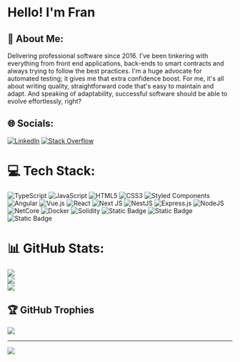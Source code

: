 # Hello! I'm Fran

## 💫 About Me:
Delivering professional software since 2016. I've been tinkering with everything from front end applications, back-ends to smart contracts and always trying to follow the best practices. I'm a huge advocate for automated testing; it gives me that extra confidence boost. For me, it's all about writing quality, straightforward code that's easy to maintain and adapt. And speaking of adaptability, successful software should be able to evolve effortlessly, right?


## 🌐 Socials:
[![LinkedIn](https://img.shields.io/badge/LinkedIn-%230077B5.svg?logo=linkedin&logoColor=white)](https://linkedin.com/in/0fprod) [![Stack Overflow](https://img.shields.io/badge/-Stackoverflow-FE7A16?logo=stack-overflow&logoColor=white)](https://stackoverflow.com/users/4271767) 

# 💻 Tech Stack:
![TypeScript](https://img.shields.io/badge/typescript-%23007ACC.svg?style=flat-square&logo=typescript&logoColor=white) ![JavaScript](https://img.shields.io/badge/javascript-%23323330.svg?style=flat-square&logo=javascript&logoColor=%23F7DF1E) ![HTML5](https://img.shields.io/badge/html5-%23E34F26.svg?style=flat-square&logo=html5&logoColor=white) ![CSS3](https://img.shields.io/badge/css3-%231572B6.svg?style=flat-square&logo=css3&logoColor=white) ![Styled Components](https://img.shields.io/badge/styled--components-DB7093?style=flat-square&logo=styled-components&logoColor=white) ![Angular](https://img.shields.io/badge/angular-%23DD0031.svg?style=flat-square&logo=angular&logoColor=white) ![Vue.js](https://img.shields.io/badge/vuejs-%2335495e.svg?style=flat-square&logo=vuedotjs&logoColor=%234FC08D) ![React](https://img.shields.io/badge/react-%2320232a.svg?style=flat-square&logo=react&logoColor=%2361DAFB) ![Next JS](https://img.shields.io/badge/Next-black?style=flat-square&logo=next.js&logoColor=white) ![NestJS](https://img.shields.io/badge/nestjs-%23E0234E.svg?style=flat-square&logo=nestjs&logoColor=white) ![Express.js](https://img.shields.io/badge/express.js-%23404d59.svg?style=flat-square&logo=express&logoColor=%2361DAFB) ![NodeJS](https://img.shields.io/badge/node.js-6DA55F?style=flat-square&logo=node.js&logoColor=white) ![NetCore](https://img.shields.io/badge/Netcore-8A2BE2?style=flat&logo=dotnet)
![Docker](https://img.shields.io/badge/docker-%230db7ed.svg?style=flat-square&logo=docker&logoColor=white) ![Solidity](https://img.shields.io/badge/Solidity-%23363636.svg?style=flat-square&logo=solidity&logoColor=white) ![Static Badge](https://img.shields.io/badge/Hardhat-gray?style=flat&logo=Ethereum) ![Static Badge](https://img.shields.io/badge/Foundry-gray?style=flat&logo=Ethereum) ![Static Badge](https://img.shields.io/badge/Chainlink%20datafeeds%20%20%26%20VRF-blue?style=flat&logo=chainlink)


# 📊 GitHub Stats:
![](https://github-readme-stats.vercel.app/api?username=0fprod&theme=default&hide_border=false&include_all_commits=false&count_private=false)<br/>
![](https://github-readme-streak-stats.herokuapp.com/?user=0fprod&theme=default&hide_border=false)<br/>
![](https://github-readme-stats.vercel.app/api/top-langs/?username=0fprod&theme=default&hide_border=false&include_all_commits=false&count_private=false&layout=compact)

## 🏆 GitHub Trophies
![](https://github-profile-trophy.vercel.app/?username=0fprod&theme=algolia&no-frame=true&no-bg=false&margin-w=4)

---
[![](https://visitcount.itsvg.in/api?id=0fprod&icon=0&color=7)](https://visitcount.itsvg.in)

<!-- Proudly created with GPRM ( https://gprm.itsvg.in ) -->
